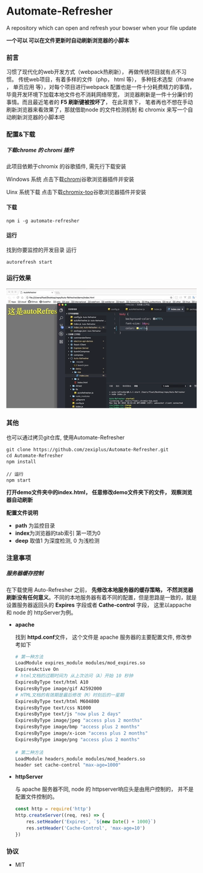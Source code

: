 # Automate-Refresher
A repository which can open and refresh your bowser when your file update

**一个可以 可以在文件更新时自动刷新浏览器的小脚本**



### 前言

习惯了现代化的web开发方式（webpack热刷新）， 再做传统项目就有点不习惯。 传统web项目，有着多样的文件（php， html 等）， 多种技术选型（iframe ， 单页应用 等），对每个项目进行webpack 配置也是一件十分耗费精力的事情， 毕竟开发环境下加载本地文件也不消耗网络带宽， 浏览器刷新是一件十分廉价的事情。而且最近笔者的 **F5 刷新键被按坏了**， 在此背景下， 笔者再也不想在手动刷新浏览器来看效果了，那就借助node 的文件检测机制 和 chromix 来写一个自动刷新浏览器的小脚本吧 



### 配置&下载



##### 下载chrome 的 chromi 插件

此项目依赖于chromix 的谷歌插件, 需先行下载安装

Windows 系统 点击下载[chromi](https://chrome.google.com/webstore/detail/chromi/eeaebnaemaijhbdpnmfbdboenoomadbo)谷歌浏览器插件并安装

Uinx 系统下载 点击下载[chromix-too](https://chrome.google.com/webstore/detail/chromix-too/ppapdfccnamacakfkpfmpfnefpeajboj?utm_source=chrome-ntp-icon)谷歌浏览器插件并安装



#### **下载**

```shell
npm i -g automate-refresher
```

#### **运行**

找到你要监控的开发目录 运行 

```shell
autorefresh start
```





### 运行效果

![./demo/auto-demo.gif](./demo/auto-demo.gif)





### 其他

也可以通过拷贝git仓库, 使用Automate-Refresher

```shell
git clone https://github.com/zexiplus/Automate-Refresher.git
cd Automate-Refresher
npm install

// 运行
npm start
```

**打开demo文件夹中的index.html， 任意修改demo文件夹下的文件， 观察浏览器自动刷新**



**配置文件说明**

* **path** 为监控目录
* **index**为浏览器的tab索引 第一项为0
* **deep** 取值1 为深度检测, 0 为浅检测





### 注意事项

##### 服务器缓存控制

在下载使用 Auto-Refresher 之前， **先修改本地服务器的缓存策略， 不然浏览器刷新没有任何意义**。不同的本地服务器有着不同的配置，但是思路是一致的，就是设置服务器返回头的 **Expires** 字段或者 **Cathe-control** 字段，  这里以appache 和 node 的 httpServer为例。

- **apache**

  找到 **httpd.conf**文件， 这个文件是 apache 服务器的主要配置文件, 修改参考如下

  ```bash
  # 第一种方法
  LoadModule expires_module modules/mod_expires.so
  ExpiresActive On
  # html文档的过期时间为 从上次访问（A）开始 10 秒钟
  ExpiresByType text/html A10
  ExpiresByType image/gif A2592000
  # HTML文档的有效期是最后修改（M）时刻后的一星期
  ExpiresByType text/html M604800
  ExpiresByType text/css N1000
  ExpiresByType text/js "now plus 2 days"
  ExpiresByType image/jpeg "access plus 2 months"
  ExpiresByType image/bmp "access plus 2 months"
  ExpiresByType image/x-icon "access plus 2 months"
  ExpiresByType image/png "access plus 2 months"
  
  # 第二种方法
  LoadModule headers_module modules/mod_headers.so
  header set cache-control "max-age=1000"
  ```

- **httpServer**

  与 apache 服务器不同, node 的 httpserver响应头是由用户控制的， 并不是配置文件控制的。

  ```js
  const http = require('http')
  http.createServer((req, res) => {
      res.setHeader('Expires', `${new Date() + 1000}`)
      res.setHeader('Cache-Control', 'max-age=10')
  })
  ```



### 协议 

* MIT